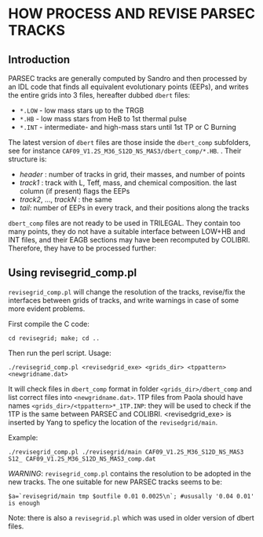 # HOW PROCESS AND REVISE PARSEC TRACKS 

## Introduction

PARSEC tracks are generally computed by Sandro and then processed by an IDL code that finds all equivalent evolutionary points (EEPs), and writes the entire grids into 3 files, hereafter dubbed `dbert` files:
* `*.LOW` - low mass stars up to the TRGB
* `*.HB` - low mass stars from HeB to 1st thermal pulse
* `*.INT` - intermediate- and high-mass stars until 1st TP or C Burning

The latest version of `dbert` files are those inside the `dbert_comp` subfolders, see for instance `CAF09_V1.2S_M36_S12D_NS_MAS3/dbert_comp/*.HB`. . Their structure is:

* *header* : number of tracks in grid, their masses, and number of points
* *track1* : track with L, Teff, mass, and chemical composition. the last column (if present) flags the EEPs
* *track2*, ..., *trackN* : the same
* *tail*: number of EEPs in every track, and their positions along the tracks

`dbert_comp` files are not ready to be used in TRILEGAL. They contain too many points, they do not have a suitable interface between LOW+HB and INT files, and their EAGB sections may have been recomputed by COLIBRI. Therefore, they have to be processed further:


## Using revisegrid_comp.pl

`revisegrid_comp.pl` will change the resolution of the tracks, revise/fix the interfaces between grids of tracks, and write warnings in case of some more evident problems.

First compile the C code:
```
cd revisegrid; make; cd ..
```

Then run the perl script. Usage: 
```
./revisegrid_comp.pl <revisedgrid_exe> <grids_dir> <tppattern> <newgridname.dat>
```
It will check files in `dbert_comp` format in folder `<grids_dir>/dbert_comp` and list correct files into `<newgridname.dat>`. 1TP files from Paola should have names `<grids_dir>/<tppattern>*_1TP.INP`: they will be used to check if the 1TP is the same between PARSEC and COLIBRI. <revisedgrid_exe> is inserted by Yang to speficy the location of the `revisedgrid/main`.

Example: 
```
./revisegrid_comp.pl ./revisegrid/main CAF09_V1.2S_M36_S12D_NS_MAS3 S12_ CAF09_V1.2S_M36_S12D_NS_MAS3_comp.dat
```

*WARNING*: `revisegrid_comp.pl` contains the resolution to be adopted in the new tracks. The one suitable for new PARSEC tracks seems to be:
```
$a=`revisegrid/main tmp $outfile 0.01 0.0025\n`; #ususally '0.04 0.01' is enough
```

Note: there is also a `revisegrid.pl` which was used in older version of dbert files.

